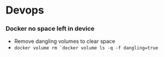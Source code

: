 # Devops

### Docker no space left in device
* Remove dangling volumes to clear space
* ```docker volume rm `docker volume ls -q -f dangling=true```

